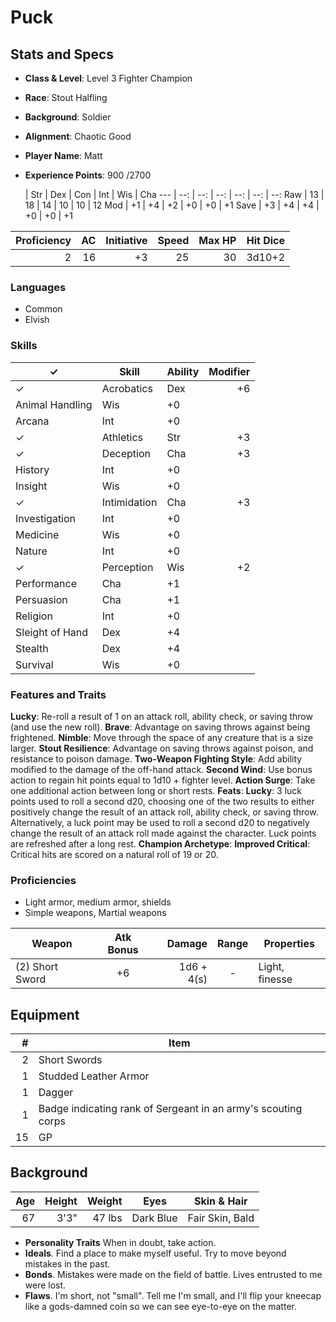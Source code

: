 # Puck

## Stats and Specs

* **Class & Level**: Level 3 Fighter Champion
* **Race**: Stout Halfling
* **Background**: Soldier
* **Alignment**: Chaotic Good
* **Player Name**: Matt
* **Experience Points**: 900 /2700

     | Str | Dex  | Con  | Int  | Wis  | Cha
---  | --: | --:  | --:  | --:  | --:  | --:
Raw  | 13  |  18  |  14  |  10  |  10  |  12
Mod  | +1  |  +4  |  +2  |  +0  |  +0  |  +1
Save | +3  |  +4  |  +4  |  +0  |  +0  |  +1

Proficiency | AC  | Initiative | Speed | Max HP | Hit Dice
----------: | --: | ---------: | ----: | -----: | -------:
         2  |  16 |         +3 |    25 |     30 |   3d10+2 

### Languages

* Common
* Elvish

### Skills

✓ | Skill           | Ability | Modifier
--- | --------------- | ------- | -------:
✓ | Acrobatics      | Dex     | +6
  | Animal Handling | Wis     | +0
  | Arcana          | Int     | +0
✓ | Athletics       | Str     | +3
✓ | Deception       | Cha     | +3
  | History         | Int     | +0
  | Insight         | Wis     | +0
✓ | Intimidation    | Cha     | +3
  | Investigation   | Int     | +0
  | Medicine        | Wis     | +0
  | Nature          | Int     | +0
✓ | Perception      | Wis     | +2
  | Performance     | Cha     | +1
  | Persuasion      | Cha     | +1
  | Religion        | Int     | +0
  | Sleight of Hand | Dex     | +4
  | Stealth         | Dex     | +4
  | Survival        | Wis     | +0

### Features and Traits
**Lucky**: Re-roll a result of 1 on an attack roll, ability check, or saving throw (and use the new roll).
**Brave**: Advantage on saving throws against being frightened.
**Nimble**: Move through the space of any creature that is a size larger.
**Stout Resilience**: Advantage on saving throws against poison, and resistance to poison damage.
**Two-Weapon Fighting Style**: Add ability modified to the damage of the off-hand attack.
**Second Wind**: Use bonus action to regain hit points equal to 1d10 + fighter level.
**Action Surge**: Take one additional action between long or short rests.
**Feats**:
    **Lucky**: 3 luck points used to roll a second d20, choosing one of the two results to either positively change the result of an attack roll, ability check, or saving throw.  Alternatively, a luck point may be used to roll a second d20 to negatively change the result of an attack roll made against the character.  Luck points are refreshed after a long rest.
**Champion Archetype**:
    **Improved Critical**: Critical hits are scored on a natural roll of 19 or 20.

### Proficiencies

* Light armor, medium armor, shields
* Simple weapons, Martial weapons

Weapon          | Atk Bonus |     Damage | Range | Properties
--------------- | :-------: | ---------: | :---: | ----------
(2) Short Sword |     +6    | 1d6 + 4(s) |   -   | Light, finesse

## Equipment
\#  | Item
--: | ---------
2   | Short Swords
1   | Studded Leather Armor
1   | Dagger
1   | Badge indicating rank of Sergeant in an army's scouting corps
15  | GP

## Background

Age | Height | Weight   | Eyes      | Skin & Hair
--: | -----: | ------:  | --------- | ---------------
 67 |   3'3" |  47 lbs  | Dark Blue | Fair Skin, Bald

* **Personality Traits** When in doubt, take action.
* **Ideals**. Find a place to make myself useful. Try to move beyond mistakes in the past.
* **Bonds**. Mistakes were made on the field of battle. Lives entrusted to me were lost.
* **Flaws**. I'm short, not "small".  Tell me I'm small, and I'll flip your kneecap like a gods-damned coin so we can see eye-to-eye on the matter. 
